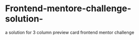 # Frontend-mentore-challenge-solution-
a solution for 3 column preview card frontend mentor challenge
